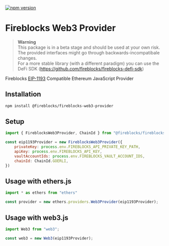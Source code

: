 [![npm version](https://badge.fury.io/js/@fireblocks%2Ffireblocks-web3-provider.svg)](https://badge.fury.io/js/@fireblocks%2Ffireblocks-web3-provider)

# Fireblocks Web3 Provider
> **Warning**  
> This package is in a beta stage and should be used at your own risk.  
> The provided interfaces might go through backwards-incompatibale changes.  
> For a more stable library (with a different paradigm) you can use the DeFi SDK (https://github.com/fireblocks/fireblocks-defi-sdk)


Fireblocks [EIP-1193](https://eips.ethereum.org/EIPS/eip-1193) Compatible Ethereum JavaScript Provider

## Installation
```bash
npm install @fireblocks/fireblocks-web3-provider
```

## Setup
```js
import { FireblocksWeb3Provider, ChainId } from "@fireblocks/fireblocks-web3-provider";

const eip1193Provider = new FireblocksWeb3Provider({
    privateKey: process.env.FIREBLOCKS_API_PRIVATE_KEY_PATH,
    apiKey: process.env.FIREBLOCKS_API_KEY,
    vaultAccountIds: process.env.FIREBLOCKS_VAULT_ACCOUNT_IDS,
    chainId: ChainId.GOERLI,
})
```

## Usage with ethers.js
```js
import * as ethers from "ethers"

const provider = new ethers.providers.Web3Provider(eip1193Provider);
```

## Usage with web3.js
```js
import Web3 from "web3";

const web3 = new Web3(eip1193Provider);
```
